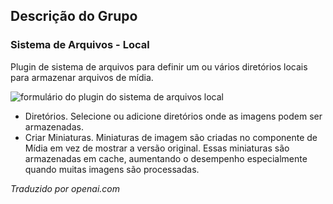 <!-- Filename: Chunk4x:Extensions_Plugin_Manager_Edit_FileSystem_Group  / Display title: Grupo de Sistema de Arquivos -->

## Descrição do Grupo

### Sistema de Arquivos - Local

Plugin de sistema de arquivos para definir um ou vários diretórios locais para armazenar arquivos de mídia.

![formulário do plugin do sistema de arquivos local](../../../en/images/plugins/plugin-group-file-system-local.png)

- Diretórios. Selecione ou adicione diretórios onde as imagens podem ser armazenadas.
- Criar Miniaturas. Miniaturas de imagem são criadas no componente de Mídia em vez de mostrar a versão original. Essas miniaturas são armazenadas em cache, aumentando o desempenho especialmente quando muitas imagens são processadas.

*Traduzido por openai.com*

